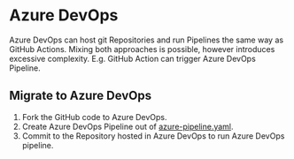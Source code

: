 # Azure DevOps
Azure DevOps can host git Repositories and run Pipelines the same way as GitHub Actions. Mixing both approaches is possible, however introduces excessive complexity. E.g. GitHub Action can trigger Azure DevOps Pipeline.

## Migrate to Azure DevOps
1. Fork the GitHub code to Azure DevOps.
2. Create Azure DevOps Pipeline out of [azure-pipeline.yaml](.azure-devops/azure-pipelines.yaml).
3. Commit to the Repository hosted in Azure DevOps to run Azure DevOps pipeline.

